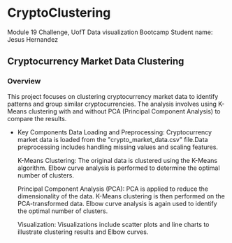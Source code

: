 # CryptoClustering
Module 19 Challenge, UofT Data visualization Bootcamp
Student name: Jesus Hernandez

## Cryptocurrency Market Data Clustering
### Overview
This project focuses on clustering cryptocurrency market data to identify patterns and group similar cryptocurrencies. The analysis involves using K-Means clustering with and without PCA (Principal Component Analysis) to compare the results.

* Key Components
    Data Loading and Preprocessing: Cryptocurrency market data is loaded from the "crypto_market_data.csv" file.Data preprocessing includes handling missing values and scaling features.
    
    K-Means Clustering: The original data is clustered using the K-Means algorithm. Elbow curve analysis is performed to determine the optimal number of clusters.
    
    Principal Component Analysis (PCA): PCA is applied to reduce the dimensionality of the data. K-Means clustering is then performed on the PCA-transformed data. Elbow curve analysis is again used to identify the optimal number of clusters.

    Visualization: Visualizations include scatter plots and line charts to illustrate clustering results and Elbow curves.
